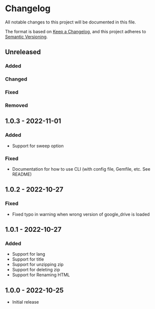 # Changelog
All notable changes to this project will be documented in this file.

The format is based on [Keep a Changelog](https://keepachangelog.com/en/1.0.0/),
and this project adheres to [Semantic Versioning](https://semver.org/spec/v2.0.0.html).

## Unreleased
### Added
### Changed
### Fixed
### Removed

## 1.0.3 - 2022-11-01
### Added
- Support for sweep option
### Fixed
- Documentation for how to use CLI (with config file, Gemfile, etc. See README)

## 1.0.2 - 2022-10-27
### Fixed
- Fixed typo in warning when wrong version of google_drive is loaded

## 1.0.1 - 2022-10-27
### Added
- Support for lang
- Support for title
- Support for unzipping zip
- Support for deleting zip
- Support for Renaming HTML

## 1.0.0 - 2022-10-25
- Initial release
